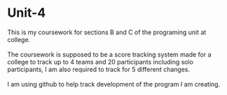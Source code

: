 # Unit-4

This is my coursework for sections B and C of the programing unit at 
college.<br>
<br>
The coursework is supposed to be a score tracking system made for 
a college to track up to 4 teams and 20 participants including solo 
participants, I am also required to track for 5 different changes.<br>
<br>
I am using github to help track development of the program I am creating.<br>